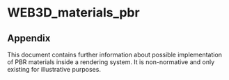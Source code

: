 # WEB3D_materials_pbr

## Appendix

This document contains further information about possible implementation of PBR materials inside a rendering system. It is non-normative and only existing for illustrative purposes.


